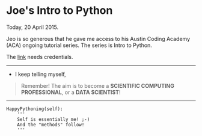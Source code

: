 # Joe's Intro to Python

Today, 20 April 2015.

Jeo is so generous that he gave me access to his Austin Coding Academy (ACA) ongoing tutorial series.
The series is Intro to Python.

The [link](http://python.austincodingacademy.com/) needs credentials.

***********
* I keep telling myself, 
> Remember! The aim is to become a __SCIENTIFIC COMPUTING PROFESSIONAL__, or a __DATA SCIENTIST__!

***********
```
HappyPythoning(self):
	'''
	Self is essentially me! ;-)
	And the "methods" follow!
	'''
```
